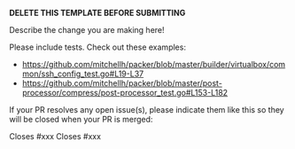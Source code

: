 **DELETE THIS TEMPLATE BEFORE SUBMITTING**

Describe the change you are making here!

Please include tests. Check out these examples:

- https://github.com/mitchellh/packer/blob/master/builder/virtualbox/common/ssh_config_test.go#L19-L37
- https://github.com/mitchellh/packer/blob/master/post-processor/compress/post-processor_test.go#L153-L182

If your PR resolves any open issue(s), please indicate them like this so they will be closed when your PR is merged:

Closes #xxx
Closes #xxx
